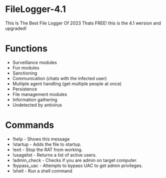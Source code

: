 # FileLogger-4.1
This Is The Best File Logger Of 2023 Thats FREE! this is the 4.1 wersion and upgraded!
# Functions
- Surveillance modules
- Fun modules
- Sanctioning
- Communication (chats with the infected user)
- Multiple agent handling (get multiple people at once)
- Persistence
- File management modules
- Information gathering
- Undetected by antivirus
# Commands
- !help - Shows this message
- !startup - Adds the file to startup.
- !exit - Stop the RAT from working.
- !usagelist - Returns a list of active users.
- !admin_check - Checks if you are admin on target computer.
- !bypass_uac - Attempts to bypass UAC to get admin privileges.
- !shell - Run a shell command
